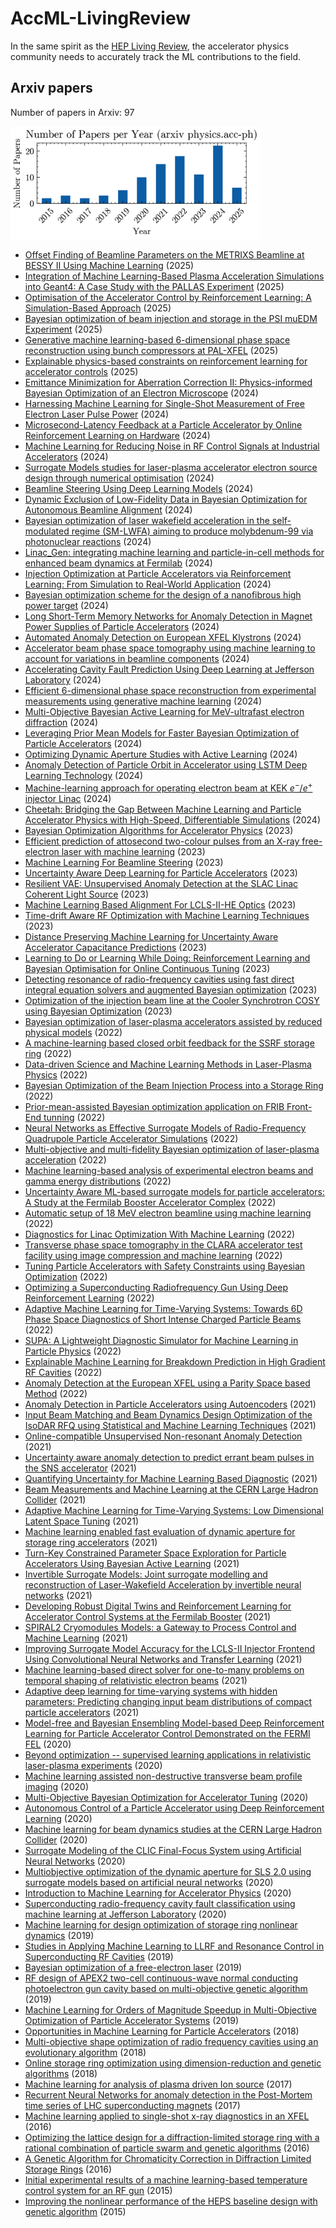 # AccML-LivingReview

In the same spirit as the [HEP Living Review](https://github.com/iml-wg/HEPML-LivingReview/), the accelerator physics community needs to accurately track the ML contributions to the field.

## Arxiv papers

Number of papers in Arxiv: 97

[<img src='assets/figures/arxiv_per_year.png' width='400'>](assets/figures/arxiv_per_year.png)

- [Offset Finding of Beamline Parameters on the METRIXS Beamline at BESSY II Using Machine Learning](http://arxiv.org/abs/2503.17396v1) (2025) 
- [Integration of Machine Learning-Based Plasma Acceleration Simulations into Geant4: A Case Study with the PALLAS Experiment](http://arxiv.org/abs/2503.12154v1) (2025) 
- [Optimisation of the Accelerator Control by Reinforcement Learning: A Simulation-Based Approach](http://arxiv.org/abs/2503.09665v1) (2025) 
- [Bayesian optimization of beam injection and storage in the PSI muEDM Experiment](http://arxiv.org/abs/2503.01607v1) (2025) 
- [Generative machine learning-based 6-dimensional phase space reconstruction using bunch compressors at PAL-XFEL](http://arxiv.org/abs/2502.20654v1) (2025) 
- [Explainable physics-based constraints on reinforcement learning for accelerator controls](http://arxiv.org/abs/2502.20247v2) (2025) 
- [Emittance Minimization for Aberration Correction II: Physics-informed Bayesian Optimization of an Electron Microscope](http://arxiv.org/abs/2412.20356v2) (2024) 
- [Harnessing Machine Learning for Single-Shot Measurement of Free Electron Laser Pulse Power](http://arxiv.org/abs/2411.09468v2) (2024) 
- [Microsecond-Latency Feedback at a Particle Accelerator by Online Reinforcement Learning on Hardware](http://arxiv.org/abs/2409.16177v1) (2024) 
- [Machine Learning for Reducing Noise in RF Control Signals at Industrial Accelerators](http://arxiv.org/abs/2409.03931v1) (2024) 
- [Surrogate Models studies for laser-plasma accelerator electron source design through numerical optimisation](http://arxiv.org/abs/2408.15845v1) (2024) 
- [Beamline Steering Using Deep Learning Models](http://arxiv.org/abs/2408.13657v1) (2024) 
- [Dynamic Exclusion of Low-Fidelity Data in Bayesian Optimization for Autonomous Beamline Alignment](http://arxiv.org/abs/2408.06540v1) (2024) 
- [Bayesian optimization of laser wakefield acceleration in the self-modulated regime (SM-LWFA) aiming to produce molybdenum-99 via photonuclear reactions](http://arxiv.org/abs/2407.20087v2) (2024) 
- [Linac_Gen: integrating machine learning and particle-in-cell methods for enhanced beam dynamics at Fermilab](http://arxiv.org/abs/2406.16630v1) (2024) 
- [Injection Optimization at Particle Accelerators via Reinforcement Learning: From Simulation to Real-World Application](http://arxiv.org/abs/2406.12735v2) (2024) 
- [Bayesian optimization scheme for the design of a nanofibrous high power target](http://arxiv.org/abs/2405.19490v2) (2024) 
- [Long Short-Term Memory Networks for Anomaly Detection in Magnet Power Supplies of Particle Accelerators](http://arxiv.org/abs/2405.18321v1) (2024) 
- [Automated Anomaly Detection on European XFEL Klystrons](http://arxiv.org/abs/2405.12391v1) (2024) 
- [Accelerator beam phase space tomography using machine learning to account for variations in beamline components](http://arxiv.org/abs/2405.10028v1) (2024) 
- [Accelerating Cavity Fault Prediction Using Deep Learning at Jefferson Laboratory](http://arxiv.org/abs/2404.15829v1) (2024) 
- [Efficient 6-dimensional phase space reconstruction from experimental measurements using generative machine learning](http://arxiv.org/abs/2404.10853v2) (2024) 
- [Multi-Objective Bayesian Active Learning for MeV-ultrafast electron diffraction](http://arxiv.org/abs/2404.02268v2) (2024) 
- [Leveraging Prior Mean Models for Faster Bayesian Optimization of Particle Accelerators](http://arxiv.org/abs/2403.03225v4) (2024) 
- [Optimizing Dynamic Aperture Studies with Active Learning](http://arxiv.org/abs/2402.11077v1) (2024) 
- [Anomaly Detection of Particle Orbit in Accelerator using LSTM Deep Learning Technology](http://arxiv.org/abs/2401.15543v1) (2024) 
- [Machine-learning approach for operating electron beam at KEK $e^-/e^+$ injector Linac](http://arxiv.org/abs/2401.14739v1) (2024) 
- [Cheetah: Bridging the Gap Between Machine Learning and Particle Accelerator Physics with High-Speed, Differentiable Simulations](http://arxiv.org/abs/2401.05815v1) (2024) 
- [Bayesian Optimization Algorithms for Accelerator Physics](http://arxiv.org/abs/2312.05667v2) (2023) 
- [Efficient prediction of attosecond two-colour pulses from an X-ray free-electron laser with machine learning](http://arxiv.org/abs/2311.14751v3) (2023) 
- [Machine Learning For Beamline Steering](http://arxiv.org/abs/2311.07519v1) (2023) 
- [Uncertainty Aware Deep Learning for Particle Accelerators](http://arxiv.org/abs/2309.14502v1) (2023) 
- [Resilient VAE: Unsupervised Anomaly Detection at the SLAC Linac Coherent Light Source](http://arxiv.org/abs/2309.02333v1) (2023) 
- [Machine Learning Based Alignment For LCLS-II-HE Optics](http://arxiv.org/abs/2308.07521v1) (2023) 
- [Time-drift Aware RF Optimization with Machine Learning Techniques](http://arxiv.org/abs/2307.04544v1) (2023) 
- [Distance Preserving Machine Learning for Uncertainty Aware Accelerator Capacitance Predictions](http://arxiv.org/abs/2307.02367v1) (2023) 
- [Learning to Do or Learning While Doing: Reinforcement Learning and Bayesian Optimisation for Online Continuous Tuning](http://arxiv.org/abs/2306.03739v1) (2023) 
- [Detecting resonance of radio-frequency cavities using fast direct integral equation solvers and augmented Bayesian optimization](http://arxiv.org/abs/2305.05918v2) (2023) 
- [Optimization of the injection beam line at the Cooler Synchrotron COSY using Bayesian Optimization](http://arxiv.org/abs/2302.09133v2) (2023) 
- [Bayesian optimization of laser-plasma accelerators assisted by reduced physical models](http://arxiv.org/abs/2212.12551v1) (2022) 
- [A machine-learning based closed orbit feedback for the SSRF storage ring](http://arxiv.org/abs/2212.01010v1) (2022) 
- [Data-driven Science and Machine Learning Methods in Laser-Plasma Physics](http://arxiv.org/abs/2212.00026v2) (2022) 
- [Bayesian Optimization of the Beam Injection Process into a Storage Ring](http://arxiv.org/abs/2211.09504v2) (2022) 
- [Prior-mean-assisted Bayesian optimization application on FRIB Front-End tunning](http://arxiv.org/abs/2211.06400v1) (2022) 
- [Neural Networks as Effective Surrogate Models of Radio-Frequency Quadrupole Particle Accelerator Simulations](http://arxiv.org/abs/2210.11451v2) (2022) 
- [Multi-objective and multi-fidelity Bayesian optimization of laser-plasma acceleration](http://arxiv.org/abs/2210.03484v2) (2022) 
- [Machine learning-based analysis of experimental electron beams and gamma energy distributions](http://arxiv.org/abs/2209.12119v2) (2022) 
- [Uncertainty Aware ML-based surrogate models for particle accelerators: A Study at the Fermilab Booster Accelerator Complex](http://arxiv.org/abs/2209.07458v3) (2022) 
- [Automatic setup of 18 MeV electron beamline using machine learning](http://arxiv.org/abs/2209.03183v1) (2022) 
- [Diagnostics for Linac Optimization With Machine Learning](http://arxiv.org/abs/2209.02526v1) (2022) 
- [Transverse phase space tomography in the CLARA accelerator test facility using image compression and machine learning](http://arxiv.org/abs/2209.00814v1) (2022) 
- [Tuning Particle Accelerators with Safety Constraints using Bayesian Optimization](http://arxiv.org/abs/2203.13968v3) (2022) 
- [Optimizing a Superconducting Radiofrequency Gun Using Deep Reinforcement Learning](http://arxiv.org/abs/2203.09935v1) (2022) 
- [Adaptive Machine Learning for Time-Varying Systems: Towards 6D Phase Space Diagnostics of Short Intense Charged Particle Beams](http://arxiv.org/abs/2203.04391v2) (2022) 
- [SUPA: A Lightweight Diagnostic Simulator for Machine Learning in Particle Physics](http://arxiv.org/abs/2202.05012v2) (2022) 
- [Explainable Machine Learning for Breakdown Prediction in High Gradient RF Cavities](http://arxiv.org/abs/2202.05610v2) (2022) 
- [Anomaly Detection at the European XFEL using a Parity Space based Method](http://arxiv.org/abs/2202.02051v1) (2022) 
- [Anomaly Detection in Particle Accelerators using Autoencoders](http://arxiv.org/abs/2112.07793v1) (2021) 
- [Input Beam Matching and Beam Dynamics Design Optimization of the IsoDAR RFQ using Statistical and Machine Learning Techniques](http://arxiv.org/abs/2112.02579v1) (2021) 
- [Online-compatible Unsupervised Non-resonant Anomaly Detection](http://arxiv.org/abs/2111.06417v1) (2021) 
- [Uncertainty aware anomaly detection to predict errant beam pulses in the SNS accelerator](http://arxiv.org/abs/2110.12006v1) (2021) 
- [Quantifying Uncertainty for Machine Learning Based Diagnostic](http://arxiv.org/abs/2107.14261v1) (2021) 
- [Beam Measurements and Machine Learning at the CERN Large Hadron Collider](http://arxiv.org/abs/2107.12641v1) (2021) 
- [Adaptive Machine Learning for Time-Varying Systems: Low Dimensional Latent Space Tuning](http://arxiv.org/abs/2107.06207v1) (2021) 
- [Machine learning enabled fast evaluation of dynamic aperture for storage ring accelerators](http://arxiv.org/abs/2107.05623v2) (2021) 
- [Turn-Key Constrained Parameter Space Exploration for Particle Accelerators Using Bayesian Active Learning](http://arxiv.org/abs/2106.09202v1) (2021) 
- [Invertible Surrogate Models: Joint surrogate modelling and reconstruction of Laser-Wakefield Acceleration by invertible neural networks](http://arxiv.org/abs/2106.00432v1) (2021) 
- [Developing Robust Digital Twins and Reinforcement Learning for Accelerator Control Systems at the Fermilab Booster](http://arxiv.org/abs/2105.12847v1) (2021) 
- [SPIRAL2 Cryomodules Models: a Gateway to Process Control and Machine Learning](http://arxiv.org/abs/2103.10299v1) (2021) 
- [Improving Surrogate Model Accuracy for the LCLS-II Injector Frontend Using Convolutional Neural Networks and Transfer Learning](http://arxiv.org/abs/2103.07540v2) (2021) 
- [Machine learning-based direct solver for one-to-many problems on temporal shaping of relativistic electron beams](http://arxiv.org/abs/2103.06594v3) (2021) 
- [Adaptive deep learning for time-varying systems with hidden parameters: Predicting changing input beam distributions of compact particle accelerators](http://arxiv.org/abs/2102.10510v2) (2021) 
- [Model-free and Bayesian Ensembling Model-based Deep Reinforcement Learning for Particle Accelerator Control Demonstrated on the FERMI FEL](http://arxiv.org/abs/2012.09737v2) (2020) 
- [Beyond optimization -- supervised learning applications in relativistic laser-plasma experiments](http://arxiv.org/abs/2011.05866v5) (2020) 
- [Machine learning assisted non-destructive transverse beam profile imaging](http://arxiv.org/abs/2010.15243v2) (2020) 
- [Multi-Objective Bayesian Optimization for Accelerator Tuning](http://arxiv.org/abs/2010.09824v2) (2020) 
- [Autonomous Control of a Particle Accelerator using Deep Reinforcement Learning](http://arxiv.org/abs/2010.08141v2) (2020) 
- [Machine learning for beam dynamics studies at the CERN Large Hadron Collider](http://arxiv.org/abs/2009.08109v1) (2020) 
- [Surrogate Modeling of the CLIC Final-Focus System using Artificial Neural Networks](http://arxiv.org/abs/2009.06454v2) (2020) 
- [Multiobjective optimization of the dynamic aperture for SLS 2.0 using surrogate models based on artificial neural networks](http://arxiv.org/abs/2008.04151v1) (2020) 
- [Introduction to Machine Learning for Accelerator Physics](http://arxiv.org/abs/2006.09913v1) (2020) 
- [Superconducting radio-frequency cavity fault classification using machine learning at Jefferson Laboratory](http://arxiv.org/abs/2006.06562v1) (2020) 
- [Machine learning for design optimization of storage ring nonlinear dynamics](http://arxiv.org/abs/1910.14220v1) (2019) 
- [Studies in Applying Machine Learning to LLRF and Resonance Control in Superconducting RF Cavities](http://arxiv.org/abs/1910.07648v2) (2019) 
- [Bayesian optimization of a free-electron laser](http://arxiv.org/abs/1909.05963v1) (2019) 
- [RF design of APEX2 two-cell continuous-wave normal conducting photoelectron gun cavity based on multi-objective genetic algorithm](http://arxiv.org/abs/1905.10619v2) (2019) 
- [Machine Learning for Orders of Magnitude Speedup in Multi-Objective Optimization of Particle Accelerator Systems](http://arxiv.org/abs/1903.07759v5) (2019) 
- [Opportunities in Machine Learning for Particle Accelerators](http://arxiv.org/abs/1811.03172v1) (2018) 
- [Multi-objective shape optimization of radio frequency cavities using an evolutionary algorithm](http://arxiv.org/abs/1810.02990v3) (2018) 
- [Online storage ring optimization using dimension-reduction and genetic algorithms](http://arxiv.org/abs/1807.10720v3) (2018) 
- [Machine learning for analysis of plasma driven Ion source](http://arxiv.org/abs/1709.02109v2) (2017) 
- [Recurrent Neural Networks for anomaly detection in the Post-Mortem time series of LHC superconducting magnets](http://arxiv.org/abs/1702.00833v1) (2017) 
- [Machine learning applied to single-shot x-ray diagnostics in an XFEL](http://arxiv.org/abs/1610.03378v1) (2016) 
- [Optimizing the lattice design for a diffraction-limited storage ring with a rational combination of particle swarm and genetic algorithms](http://arxiv.org/abs/1605.05021v1) (2016) 
- [A Genetic Algorithm for Chromaticity Correction in Diffraction Limited Storage Rings](http://arxiv.org/abs/1603.02459v2) (2016) 
- [Initial experimental results of a machine learning-based temperature control system for an RF gun](http://arxiv.org/abs/1511.01883v1) (2015) 
- [Improving the nonlinear performance of the HEPS baseline design with genetic algorithm](http://arxiv.org/abs/1509.09275v1) (2015) 

